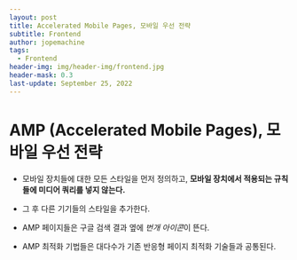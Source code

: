```yaml
---
layout: post
title: Accelerated Mobile Pages, 모바일 우선 전략
subtitle: Frontend
author: jopemachine
tags:
  - Frontend
header-img: img/header-img/frontend.jpg
header-mask: 0.3
last-update: September 25, 2022
---
```


# AMP (Accelerated Mobile Pages), 모바일 우선 전략

- 모바일 장치들에 대한 모든 스타일을 먼저 정의하고, **모바일 장치에서 적용되는 규칙들에 미디어 쿼리를 넣지 않는다.**

- 그 후 다른 기기들의 스타일을 추가한다.

- AMP 페이지들은 구글 검색 결과 옆에 *번개 아이콘*이 뜬다.

- AMP 최적화 기법들은 대다수가 기존 반응형 페이지 최적화 기술들과 공통된다.
